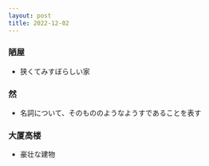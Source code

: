 ```yaml
---
layout: post
title: 2022-12-02
---
```


### 陋屋
- 狭くてみすぼらしい家

### 然
- 名詞について、そのもののようなようすであることを表す

### 大厦高楼
- 豪壮な建物

